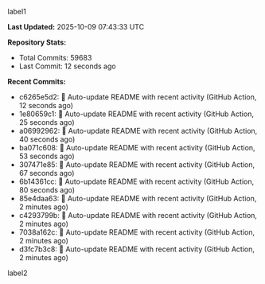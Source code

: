 
label1 
<!-- ACTIVITY_START -->
**Last Updated:** 2025-10-09 07:43:33 UTC

**Repository Stats:**
- Total Commits: 59683
- Last Commit: 12 seconds ago

**Recent Commits:**
- c6265e5d2: 🤖 Auto-update README with recent activity (GitHub Action, 12 seconds ago)
- 1e80659c1: 🤖 Auto-update README with recent activity (GitHub Action, 25 seconds ago)
- a06992962: 🤖 Auto-update README with recent activity (GitHub Action, 40 seconds ago)
- ba071c608: 🤖 Auto-update README with recent activity (GitHub Action, 53 seconds ago)
- 307471e85: 🤖 Auto-update README with recent activity (GitHub Action, 67 seconds ago)
- 6b14361cc: 🤖 Auto-update README with recent activity (GitHub Action, 80 seconds ago)
- 85e4daa63: 🤖 Auto-update README with recent activity (GitHub Action, 2 minutes ago)
- c4293799b: 🤖 Auto-update README with recent activity (GitHub Action, 2 minutes ago)
- 7038a162c: 🤖 Auto-update README with recent activity (GitHub Action, 2 minutes ago)
- d3fc7b3c8: 🤖 Auto-update README with recent activity (GitHub Action, 2 minutes ago)
<!-- ACTIVITY_END -->

label2
